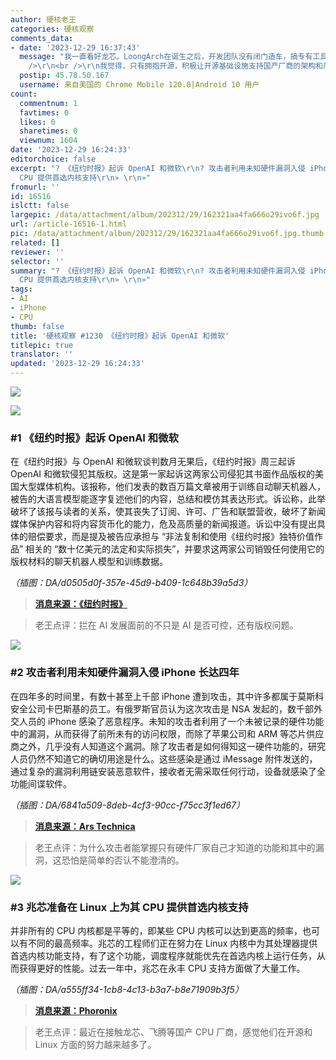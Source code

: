 ```yaml
---
author: 硬核老王
categories: 硬核观察
comments_data:
- date: '2023-12-29 16:37:43'
  message: "我一直看好龙芯。LoongArch在诞生之后，开发团队没有闭门造车，搞专有工具链，而是一直在开源方面努力。<br />\r\n<br />\r\n比如，龙芯团队为Linux内核、GCC、Binutils、Python等基础设施提供LoongArch支持。记得最让我欢呼雀跃的，就是从12.1.0版本开始，GCC支持LoongArch，从此普通爱好者为LoongArch开发、移植软件成为可能。<br
    />\r\n<br />\r\n我觉得，只有拥抱开源，积极让开源基础设施支持国产厂商的架构和产品，才能四两拨千斤打开市场，赢得更多信赖。这一点龙芯做对了。"
  postip: 45.78.50.167
  username: 来自美国的 Chrome Mobile 120.0|Android 10 用户
count:
  commentnum: 1
  favtimes: 0
  likes: 0
  sharetimes: 0
  viewnum: 1604
date: '2023-12-29 16:24:33'
editorchoice: false
excerpt: "? 《纽约时报》起诉 OpenAI 和微软\r\n? 攻击者利用未知硬件漏洞入侵 iPhone 长达四年\r\n? 兆芯准备在 Linux 上为其
  CPU 提供首选内核支持\r\n» \r\n»"
fromurl: ''
id: 16516
islctt: false
largepic: /data/attachment/album/202312/29/162321aa4fa666o29ivo6f.jpg
url: /article-16516-1.html
pic: /data/attachment/album/202312/29/162321aa4fa666o29ivo6f.jpg.thumb.jpg
related: []
reviewer: ''
selector: ''
summary: "? 《纽约时报》起诉 OpenAI 和微软\r\n? 攻击者利用未知硬件漏洞入侵 iPhone 长达四年\r\n? 兆芯准备在 Linux 上为其
  CPU 提供首选内核支持\r\n» \r\n»"
tags:
- AI
- iPhone
- CPU
thumb: false
title: '硬核观察 #1230 《纽约时报》起诉 OpenAI 和微软'
titlepic: true
translator: ''
updated: '2023-12-29 16:24:33'
---
```


![](/data/attachment/album/202312/29/162321aa4fa666o29ivo6f.jpg)


![](/data/attachment/album/202312/29/162330sargvjggnu4gznxz.png)


### #1 《纽约时报》起诉 OpenAI 和微软


在《纽约时报》与 OpenAI 和微软谈判数月无果后，《纽约时报》周三起诉 OpenAI 和微软侵犯其版权。这是第一家起诉这两家公司侵犯其书面作品版权的美国大型媒体机构。该报称，他们发表的数百万篇文章被用于训练自动聊天机器人，被告的大语言模型能逐字复述他们的内容，总结和模仿其表达形式。诉讼称，此举破坏了该报与读者的关系，使其丧失了订阅、许可、广告和联盟营收，破坏了新闻媒体保护内容和将内容货币化的能力，危及高质量的新闻报道。诉讼中没有提出具体的赔偿要求，而是提及被告应承担与 “非法复制和使用《纽约时报》独特价值作品” 相关的 “数十亿美元的法定和实际损失”，并要求这两家公司销毁任何使用它的版权材料的聊天机器人模型和训练数据。


*（插图：DA/d0505d0f-357e-45d9-b409-1c648b39a5d3）*



> 
> **[消息来源：《纽约时报》](https://www.nytimes.com/2023/12/27/business/media/new-york-times-open-ai-microsoft-lawsuit.html)**
> 
> 
> 



> 
> 老王点评：拦在 AI 发展面前的不只是 AI 是否可控，还有版权问题。
> 
> 
> 


![](/data/attachment/album/202312/29/162347mfmcbzbcy0yymecc.png)


### #2 攻击者利用未知硬件漏洞入侵 iPhone 长达四年


在四年多的时间里，有数十甚至上千部 iPhone 遭到攻击，其中许多都属于莫斯科安全公司卡巴斯基的员工。有俄罗斯官员认为这次攻击是 NSA 发起的，数千部外交人员的 iPhone 感染了恶意程序。未知的攻击者利用了一个未被记录的硬件功能中的漏洞，从而获得了前所未有的访问权限，而除了苹果公司和 ARM 等芯片供应商之外，几乎没有人知道这个漏洞。除了攻击者是如何得知这一硬件功能的，研究人员仍然不知道它的确切用途是什么。这些感染是通过 iMessage 附件发送的，通过复杂的漏洞利用链安装恶意软件，接收者无需采取任何行动，设备就感染了全功能间谍软件。


*（插图：DA/6841a509-8deb-4cf3-90cc-f75cc3f1ed67）*



> 
> **[消息来源：Ars Technica](https://arstechnica.com/security/2023/12/exploit-used-in-mass-iphone-infection-campaign-targeted-secret-hardware-feature/)**
> 
> 
> 



> 
> 老王点评：为什么攻击者能掌握只有硬件厂家自己才知道的功能和其中的漏洞，这恐怕是简单的否认不能澄清的。
> 
> 
> 


![](/data/attachment/album/202312/29/162411ss92j92uss921aeg.png)


### #3 兆芯准备在 Linux 上为其 CPU 提供首选内核支持


并非所有的 CPU 内核都是平等的，即某些 CPU 内核可以达到更高的频率，也可以有不同的最高频率。兆芯的工程师们正在努力在 Linux 内核中为其处理器提供首选内核功能支持，有了这个功能，调度程序就能优先在首选内核上运行任务，从而获得更好的性能。过去一年中，兆芯在永丰 CPU 支持方面做了大量工作。


*（插图：DA/a555ff34-1cb8-4c13-b3a7-b8e71909b3f5）*



> 
> **[消息来源：Phoronix](https://www.phoronix.com/news/Zhaoxin-Preferred-Core)**
> 
> 
> 



> 
> 老王点评：最近在接触龙芯、飞腾等国产 CPU 厂商，感觉他们在开源和 Linux 方面的努力越来越多了。
> 
> 
>
